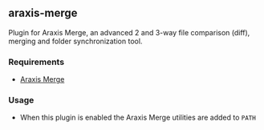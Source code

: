## araxis-merge

Plugin for Araxis Merge, an advanced 2 and 3-way file comparison (diff), merging and folder synchronization tool.

### Requirements

 * [Araxis Merge](http://www.araxis.com/merge/)

### Usage

 * When this plugin is enabled the Araxis Merge utilities are added to `PATH`
